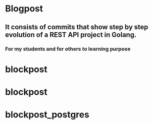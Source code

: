 # Blogpost
## It consists of commits that show step by step evolution of a REST API project in Golang.
### For my students and for others to learning purpose
# blockpost
# blockpost
# blockpost_postgres
